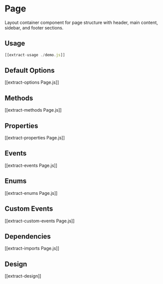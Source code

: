 # Page

Layout container component for page structure with header, main content, sidebar, and footer sections.

## Usage

```js
[[extract-usage ./demo.js]]
```

## Default Options

[[extract-options Page.js]]

## Methods

[[extract-methods Page.js]]

## Properties

[[extract-properties Page.js]]

## Events

[[extract-events Page.js]]

## Enums

[[extract-enums Page.js]]

## Custom Events

[[extract-custom-events Page.js]]

## Dependencies

[[extract-imports Page.js]]

## Design

[[extract-design]]
